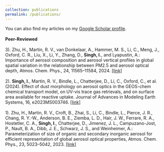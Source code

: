 ```yaml
---
collection: publications
permalink: /publications/
---
```

You can also find my articles on my [Google Scholar profile](https://scholar.google.com/citations?user=IVedA8gAAAAJ&hl=en&authuser=1).\
\
**Peer-Reviewed**\
\
3). Zhu, H., Martin, R. V., van Donkelaar, A., Hammer, M. S., Li, C., Meng, J., Oxford, C. R., Liu, X., Li, Y., Zhang, D., **Singh, I.**, and Lyapustin, A.: Importance of aerosol composition and aerosol vertical profiles in global spatial variation in the relationship between PM2.5 and aerosol optical depth, Atmos. Chem. Phys., 24, 11565–11584, 2024. [[link]](https://doi.org/10.5194/acp-24-11565-2024)\
\
2). **Singh, I.**, Martin, R. V., Bindle, L., Chatterjee, D., Li, C., Oxford, C., et al. (2024). Effect of dust morphology on aerosol optics in the GEOS-chem chemical transport model, on UV-vis trace gas retrievals, and on surface area available for reactive uptake. Journal of Advances in Modeling Earth Systems, 16, e2023MS003746. [[link]](https://doi.org/10.1029/2023MS003746)\
\
1). Zhu, H., Martin, R. V., Croft, B., Zhai, S., Li, C., Bindle, L., Pierce, J. R., Chang, R. Y.-W., Anderson, B. E., Ziemba, L. D., Hair, J. W., Ferrare, R. A., Hostetler, C. A., **Singh, I.**, Chatterjee, D., Jimenez, J. L., Campuzano-Jost, P., Nault, B. A., Dibb, J. E., Schwarz, J. S., and Weinheimer, A.: Parameterization of size of organic and secondary inorganic aerosol for efficient representation of global aerosol optical properties, Atmos. Chem. Phys., 23, 5023–5042, 2023. [[link]](https://doi.org/10.1029/2023MS003746)
